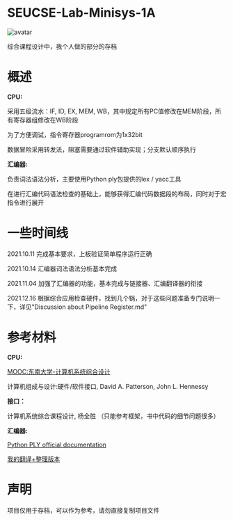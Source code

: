 # SEUCSE-Lab-Minisys-1A

![avatar](https://gravatar.loli.net/avatar/21045a9dba2e8c4b064b00dab8254be0?d=mm&s=256)

综合课程设计中，我个人做的部分的存档



# 概述

**CPU:**

采用五级流水：IF, ID, EX, MEM, WB，其中规定所有PC值修改在MEM阶段，所有寄存器组修改在WB阶段

为了方便调试，指令寄存器programrom为1x32bit

数据冒险采用转发法，阻塞需要通过软件辅助实现；分支默认顺序执行

**汇编器:**

负责词法语法分析，主要使用Python ply包提供的lex / yacc工具

在进行汇编代码语法检查的基础上，能够获得汇编代码数据段的布局，同时对于宏指令进行展开



# 一些时间线

2021.10.11 完成基本要求，上板验证简单程序运行正确

2021.10.14 汇编器词法语法分析基本完成

2021.11.04 加强了汇编器的功能，基本完成与链接器、汇编翻译器的衔接

2021.12.16 根据综合应用检查硬件，找到几个锅，对于这些问题准备专门说明一下，详见"Discussion about Pipeline Register.md"


# 参考材料

**CPU:**

[MOOC:东南大学-计算机系统综合设计](https://www.icourse163.org/course/SEU-1003566002)

计算机组成与设计:硬件/软件接口, David A. Patterson, John L. Hennessy

**接口：**

计算机系统综合课程设计, 杨全胜 （只能参考框架，书中代码的细节问题很多）

**汇编器:**

[Python PLY official documentation](http://www.dabeaz.com/ply/ply.html)

[我的翻译+整理版本](https://www.cnblogs.com/LiuRunky/p/Python_Ply_Tutorial.html)



# 声明

项目仅用于存档，可以作为参考，请勿直接复制项目文件
